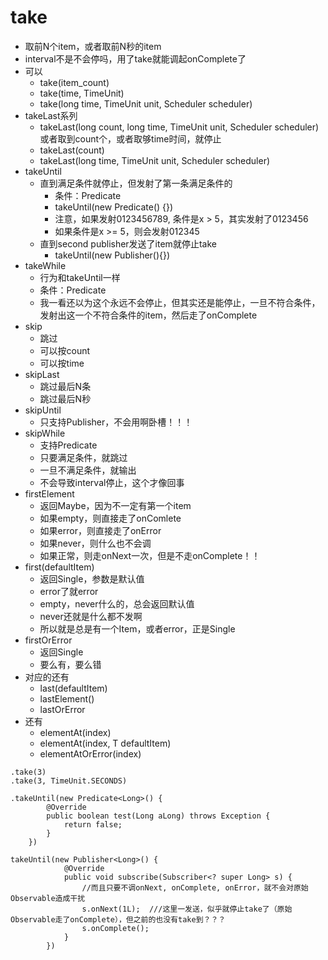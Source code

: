 # take

- 取前N个item，或者取前N秒的item
- interval不是不会停吗，用了take就能调起onComplete了
- 可以
    - take(item_count)
    - take(time, TimeUnit)
    - take(long time, TimeUnit unit, Scheduler scheduler)
- takeLast系列
    - takeLast(long count, long time, TimeUnit unit, Scheduler scheduler)  或者取到count个，或者取够time时间，就停止
    - takeLast(count)
    - takeLast(long time, TimeUnit unit, Scheduler scheduler)
- takeUntil
    - 直到满足条件就停止，但发射了第一条满足条件的
        - 条件：Predicate
        - takeUntil(new Predicate<Long>() {})
        - 注意，如果发射0123456789, 条件是x > 5，其实发射了0123456
        - 如果条件是x >= 5，则会发射012345
    - 直到second publisher发送了item就停止take
        - takeUntil(new Publisher<Long>(){})
- takeWhile
    - 行为和takeUntil一样
    - 条件：Predicate
    - 我一看还以为这个永远不会停止，但其实还是能停止，一旦不符合条件，发射出这一个不符合条件的item，然后走了onComplete
- skip
    - 跳过
    - 可以按count
    - 可以按time
- skipLast
    - 跳过最后N条
    - 跳过最后N秒
- skipUntil
    - 只支持Publisher，不会用啊卧槽！！！
- skipWhile
    - 支持Predicate
    - 只要满足条件，就跳过
    - 一旦不满足条件，就输出
    - 不会导致interval停止，这个才像回事
- firstElement
    - 返回Maybe，因为不一定有第一个item
    - 如果empty，则直接走了onComlete
    - 如果error，则直接走了onError
    - 如果never，则什么也不会调
    - 如果正常，则走onNext一次，但是不走onComplete！！
- first(defaultItem)
    - 返回Single，参数是默认值
    - error了就error
    - empty，never什么的，总会返回默认值
    - never还就是什么都不发啊
    - 所以就是总是有一个Item，或者error，正是Single
- firstOrError
    - 返回Single
    - 要么有，要么错
- 对应的还有
    - last(defaultItem)
    - lastElement()
    - lastOrError
- 还有
    - elementAt(index)
    - elementAt(index, T defaultItem)
    - elementAtOrError(index)

```
.take(3)
.take(3, TimeUnit.SECONDS)

.takeUntil(new Predicate<Long>() {
        @Override
        public boolean test(Long aLong) throws Exception {
            return false;
        }
    })

takeUntil(new Publisher<Long>() {
            @Override
            public void subscribe(Subscriber<? super Long> s) {
                //而且只要不调onNext, onComplete, onError，就不会对原始Observable造成干扰
                s.onNext(1L);  ///这里一发送，似乎就停止take了（原始Observable走了onComplete），但之前的也没有take到？？？
                s.onComplete();
            }
        })
```